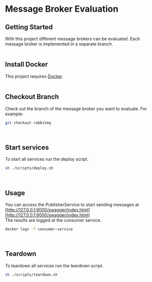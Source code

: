 # Message Broker Evaluation

## Getting Started
With this project different message brokers can be evaluated. Each message broker is implemented in a separate branch.  
<br>

## Install Docker
This project requires [Docker](https://docs.docker.com/get-docker/).  
<br>

## Checkout Branch
Check out the branch of the message broker you want to evaluate. For example:
```bash
git checkout rabbitmq
```  
<br>

## Start services

To start all services run the deploy script.
```bash
sh ./scripts/deploy.sh
```  
<br>

## Usage
You can access the PublisherService to start sending messages at [http://127.0.0.1:9000/swagger/index.html](http://127.0.0.1:9000/swagger/index.html)  
The results are logged at the consumer service.
```bash
docker logs -f consumer-service
```  
<br>

## Teardown
To teardown all services run the teardown script.
```bash
sh ./scripts/teardown.sh
```
